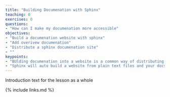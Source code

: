 ```yaml
---
title: "Building Documenation with Sphinx"
teaching: 0
exercises: 0
questions:
- "How can I make my documenation more accessible"
objectives:
- "Build a documenation website with sphinx"
- "Add overivew documenation"
- "Distribute a sphinx documenation site"
- ""
keypoints:
- "BUlding documenation into a website is a common way of distributing it"
- "Sphinx will auto build a website from plain text files and your docstrings"
---
```


Introduction text for the lesson as a whole

{% include links.md %}
